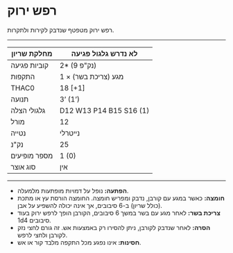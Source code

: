 # רפש ירוק

רפש ירוק מטפטף שנדבק לקירות ולתקרות.

------

| מחלקת שריון     | לא נדרש גלגול פגיעה      |
| ---------------- | ------------------------- |
| קוביות פגיעה     | 2* (9 נק"פ)               |
| התקפות           | 1 × מגע (צריכת בשר)      |
| THAC0            | 18 [+1]                   |
| תנועה            | 3’ (1’)                   |
| גלגולי הצלה      | D12 W13 P14 B15 S16 (1)   |
| מורל             | 12                        |
| נטייה            | נייטרלי                   |
| נק"נ             | 25                        |
| מספר מופיעים     | 1 (0)                     |
| סוג אוצר         | אין                       |

------

- **הפתעה:** נופל על דמויות מופתעות מלמעלה.
- **חומצה:** כאשר במגע עם קורבן, נדבק ומפריש חומצה. החומצה הורסת עץ או מתכת (כולל שריון) ב-6 סיבובים, אך אינה יכולה להשפיע על אבן.
- **צריכת בשר:** לאחר מגע עם בשר במשך 6 סיבובים, הקורבן הופך לרפש ירוק בעוד 1d4 סיבובים.
- **הסרה:** לאחר שנדבק לקורבן, ניתן להסירו רק באמצעות אש. זה גורם לחצי נזק לקורבן ולחצי לרפש.
- **חסינות:** אינו נפגע מכל התקפה מלבד קור או אש.